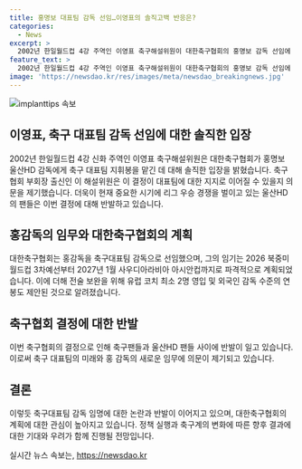 ```yaml
---
title: 홍명보 대표팀 감독 선임…이영표의 솔직고백 반응은?
categories:
  - News
excerpt: >
  2002년 한일월드컵 4강 주역인 이영표 축구해설위원이 대한축구협회의 홍명보 감독 선임에 반발했다. 이는 국내 축구 팬들과 감독이 현재 이끄는 팀인 울산HD의 팬들로부터도 비난을 받았다. 홍 감독의 파격적인 임기 기간과 유럽 코치 영입, 연봉 제의는 화제를 모으고 있다.
feature_text: >
  2002년 한일월드컵 4강 주역인 이영표 축구해설위원이 대한축구협회의 홍명보 감독 선임에 반발했다. 이는 국내 축구 팬들과 감독이 현재 이끄는 팀인 울산HD의 팬들로부터도 비난을 받았다. 홍 감독의 파격적인 임기 기간과 유럽 코치 영입, 연봉 제의는 화제를 모으고 있다.
image: 'https://newsdao.kr/res/images/meta/newsdao_breakingnews.jpg'
---
```


<p><img src="https://newsdao.kr/res/images/meta/newsdao_breakingnews.jpg" alt="implanttips 속보" /></p>

<h2 data-ke-size="size26">이영표, 축구 대표팀 감독 선임에 대한 솔직한 입장</h2>

<p>2002년 한일월드컵 4강 신화 주역인 이영표 축구해설위원은 대한축구협회가 홍명보 울산HD 감독에게 축구 대표팀 지휘봉을 맡긴 데 대해 솔직한 입장을 밝혔습니다. 축구협회 부회장 출신인 이 해설위원은 이 결정이 대표팀에 대한 지지로 이어질 수 있을지 의문을 제기했습니다. 더욱이 현재 중요한 시기에 리그 우승 경쟁을 벌이고 있는 울산HD의 팬들은 이번 결정에 대해 반발하고 있습니다.</p>

<h2 data-ke-size="size26">홍감독의 임무와 대한축구협회의 계획</h2>

<p>대한축구협회는 홍감독을 축구대표팀 감독으로 선임했으며, 그의 임기는 2026 북중미월드컵 3차예선부터 2027년 1월 사우디아라비아 아시안컵까지로 파격적으로 계획되었습니다. 이에 더해 전술 보완을 위해 유럽 코치 최소 2명 영입 및 외국인 감독 수준의 연봉도 제안된 것으로 알려졌습니다.</p>

<h2 data-ke-size="size26">축구협회 결정에 대한 반발</h2>

<p>이번 축구협회의 결정으로 인해 축구팬들과 울산HD 팬들 사이에 반발이 일고 있습니다. 이로써 축구 대표팀의 미래와 홍 감독의 새로운 임무에 의문이 제기되고 있습니다.</p>

<h2 data-ke-size="size26">결론</h2>

<p>이렇듯 축구대표팀 감독 임명에 대한 논란과 반발이 이어지고 있으며, 대한축구협회의 계획에 대한 관심이 높아지고 있습니다. 정책 실행과 축구계의 변화에 따른 향후 결과에 대한 기대와 우려가 함께 진행될 전망입니다.</p>
실시간 뉴스 속보는, <a href="https://newsdao.kr" rel="dofollow">https://newsdao.kr</a>


